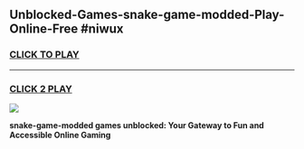 
## Unblocked-Games-snake-game-modded-Play-Online-Free #niwux
<h3>
<a href="https://us.freeplayer.one?title=snake-game-modded&ref=10M">CLICK TO PLAY</a></h3>
<hr>

<h3>
<a href="https://us.freeplayer.one?title=snake-game-modded&ref=10M">CLICK 2 PLAY</a>
  
</h3>

<a href="https://us.freeplayer.one?title=snake-game-modded&ref=10M"><img src="https://clearcache.store/games.png"></a>


**snake-game-modded games unblocked: Your Gateway to Fun and Accessible Online Gaming**
